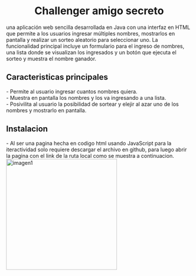 <h1 align="center">
  Challenger amigo secreto
</h1>
una aplicación web sencilla desarrollada en Java con una interfaz en HTML que permite a los usuarios ingresar múltiples nombres, mostrarlos en pantalla y realizar un sorteo aleatorio para seleccionar uno. La funcionalidad principal incluye un formulario para el ingreso de nombres, una lista donde se visualizan los ingresados y un botón que ejecuta el sorteo y muestra el nombre ganador.

<h2>
  Caracteristicas principales
</h2>
- Permite al usuario ingresar cuantos nombres quiera.<br>
- Muestra en pantalla los nombres y los va ingresando a una lista.<br>
- Posivilita al usuario la posibilidad de sortear y elejir al azar uno de los nombres y mostrarlo en pantalla.

<h2>
  Instalacion
</h2>
- Al ser una pagina hecha en codigo html usando JavaScript para la iteractividad solo requiere descargar el archivo en github, para luego abrir la pagina con el link de la ruta local como se muestra a continuacion.
<img src="" alt="imagen1" width="300">
